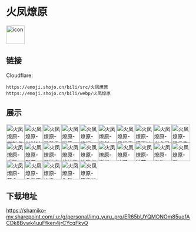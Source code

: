 # 火凤燎原
<img src="https://emoji.shojo.cn/bili/src/火凤燎原/icon.png" width="50" height="50" alt="icon">

## 链接
Cloudflare:
```
https://emoji.shojo.cn/bili/src/火凤燎原
https://emoji.shojo.cn/bili/webp/火凤燎原
```
## 展示
<img src="https://emoji.shojo.cn/bili/src/火凤燎原/火凤燎原-有新点子了.png" width="50" height="50" alt="火凤燎原-有新点子了"><img src="https://emoji.shojo.cn/bili/src/火凤燎原/火凤燎原-发财啦.png" width="50" height="50" alt="火凤燎原-发财啦"><img src="https://emoji.shojo.cn/bili/src/火凤燎原/火凤燎原-静静看着你.png" width="50" height="50" alt="火凤燎原-静静看着你"><img src="https://emoji.shojo.cn/bili/src/火凤燎原/火凤燎原-喝茶.png" width="50" height="50" alt="火凤燎原-喝茶"><img src="https://emoji.shojo.cn/bili/src/火凤燎原/火凤燎原-悠闲.png" width="50" height="50" alt="火凤燎原-悠闲"><img src="https://emoji.shojo.cn/bili/src/火凤燎原/火凤燎原-拔剑.png" width="50" height="50" alt="火凤燎原-拔剑"><img src="https://emoji.shojo.cn/bili/src/火凤燎原/火凤燎原-我很喜欢.png" width="50" height="50" alt="火凤燎原-我很喜欢"><img src="https://emoji.shojo.cn/bili/src/火凤燎原/火凤燎原-瞒不过我.png" width="50" height="50" alt="火凤燎原-瞒不过我"><img src="https://emoji.shojo.cn/bili/src/火凤燎原/火凤燎原-当心了.png" width="50" height="50" alt="火凤燎原-当心了"><img src="https://emoji.shojo.cn/bili/src/火凤燎原/火凤燎原-残兵集结.png" width="50" height="50" alt="火凤燎原-残兵集结"><img src="https://emoji.shojo.cn/bili/src/火凤燎原/火凤燎原-看箭.png" width="50" height="50" alt="火凤燎原-看箭"><img src="https://emoji.shojo.cn/bili/src/火凤燎原/火凤燎原-叹气.png" width="50" height="50" alt="火凤燎原-叹气"><img src="https://emoji.shojo.cn/bili/src/火凤燎原/火凤燎原-开始表演.png" width="50" height="50" alt="火凤燎原-开始表演"><img src="https://emoji.shojo.cn/bili/src/火凤燎原/火凤燎原-战神驾到.png" width="50" height="50" alt="火凤燎原-战神驾到"><img src="https://emoji.shojo.cn/bili/src/火凤燎原/火凤燎原-让我想想.png" width="50" height="50" alt="火凤燎原-让我想想"><img src="https://emoji.shojo.cn/bili/src/火凤燎原/火凤燎原-学习.png" width="50" height="50" alt="火凤燎原-学习"><img src="https://emoji.shojo.cn/bili/src/火凤燎原/火凤燎原-冲鸭.png" width="50" height="50" alt="火凤燎原-冲鸭"><img src="https://emoji.shojo.cn/bili/src/火凤燎原/火凤燎原-送花.png" width="50" height="50" alt="火凤燎原-送花"><img src="https://emoji.shojo.cn/bili/src/火凤燎原/火凤燎原-振作.png" width="50" height="50" alt="火凤燎原-振作"><img src="https://emoji.shojo.cn/bili/src/火凤燎原/火凤燎原-哭.png" width="50" height="50" alt="火凤燎原-哭"><img src="https://emoji.shojo.cn/bili/src/火凤燎原/火凤燎原-开心.png" width="50" height="50" alt="火凤燎原-开心"><img src="https://emoji.shojo.cn/bili/src/火凤燎原/火凤燎原-多包涵.png" width="50" height="50" alt="火凤燎原-多包涵"><img src="https://emoji.shojo.cn/bili/src/火凤燎原/火凤燎原-出发.png" width="50" height="50" alt="火凤燎原-出发"><img src="https://emoji.shojo.cn/bili/src/火凤燎原/火凤燎原-生气.png" width="50" height="50" alt="火凤燎原-生气"><img src="https://emoji.shojo.cn/bili/src/火凤燎原/火凤燎原-原来如此.png" width="50" height="50" alt="火凤燎原-原来如此">

## 下载地址

https://shamiko-my.sharepoint.com/:u:/g/personal/img_yuru_pro/ER65bUYQMONOm85uofACDk8Bvwk4uuFfken4jrCYcqFkvQ